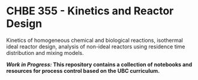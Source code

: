 # CHBE 355 - Kinetics and Reactor Design

Kinetics of homogeneous chemical and biological reactions, isothermal ideal reactor design, analysis of non-ideal reactors using residence time distribution and mixing models.

__*Work in Progress:* This repository contains a collection of notebooks and resources for process control based on the UBC curriculum.__
    
